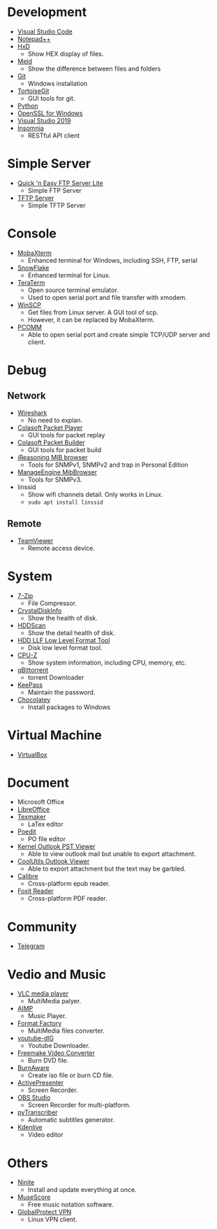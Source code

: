 # Development
* [Visual Studio Code](https://code.visualstudio.com)
* [Notepad++](https://notepad-plus-plus.org/zh/)
* [HxD](https://mh-nexus.de/en/hxd/)
  - Show HEX display of files.
* [Meld](https://meldmerge.org)
  - Show the difference between files and folders
* [Git](https://git-scm.com)
  - Windows installation
* [TortoiseGit](https://tortoisegit.org)
  - GUI tools for git.
* [Python](https://www.python.org/downloads/)
* [OpenSSL for Windows](https://slproweb.com/products/Win32OpenSSL.html)
* [Visual Studio 2019](https://visualstudio.microsoft.com/zh-hant/downloads/?rr=https%3A%2F%2Findex.ros.org%2Fdoc%2Fros2%2FInstallation%2FDashing%2FWindows-Install-Binary%2F)
* [Insomnia](https://insomnia.rest/)
  - RESTful API client

# Simple Server
* [Quick 'n Easy FTP Server Lite](http://www.pablosoftwaresolutions.com/html/quick__n_easy_ftp_server_lite.html)
  - Simple FTP Server
* [TFTP Server](http://tftpd32.jounin.net/tftpd32_download.html)
  - Simple TFTP Server

# Console
* [MobaXterm](https://mobaxterm.mobatek.net)
  - Enhanced terminal for Windows, including SSH, FTP, serial
* [SnowFlake](https://github.com/subhra74/snowflake)
  - Enhanced terminal for Linux.
* [TeraTerm](https://ttssh2.osdn.jp)
  - Open source terminal emulator.
  - Used to open serial port and file transfer with xmodem.
* [WinSCP](https://winscp.net/eng/download.php)
  - Get files from Linux server. A GUI tool of scp.
  - However, it can be replaced by MobaXterm.
* [PCOMM](https://www.moxa.com/Moxa/media/PDIM/S100000217/moxa-pcomm-lite-utility-v1.6.zip)
  - Able to open serial port and create simple TCP/UDP server and client.

# Debug
## Network
* [Wireshark](https://www.wireshark.org/download.html)
  - No need to explan.
* [Colasoft Packet Player](https://www.colasoft.com/packet_player/)
  - GUI tools for packet replay
* [Colasoft Packet Builder](https://www.colasoft.com/packet_builder/)
  - GUI tools for packet build
* [iReasoning MIB browser](https://www.ireasoning.com/mibbrowser.shtml)
  - Tools for SNMPv1, SNMPv2 and trap in Personal Edition
* [ManageEngine MibBrowser](https://www.manageengine.com/products/mibbrowser-free-tool/)
  - Tools for SNMPv3.
* linssid
  - Show wifi channels detail. Only works in Linux. 
  - `sudo apt install linssid`

## Remote
* [TeamViewer](https://www.teamviewer.com/tw/download/windows/)
  - Remote access device.

# System
* [7-Zip](https://www.developershome.com/7-zip/)
  - File Compressor.
* [CrystalDiskInfo](https://crystalmark.info/en/software/crystaldiskinfo/)
  - Show the health of disk.
* [HDDScan](http://hddscan.com/)
  - Show the detail health of disk.
* [HDD LLF Low Level Format Tool](http://hddguru.com/software/HDD-LLF-Low-Level-Format-Tool/)
  - Disk low level format tool.
* [CPU-Z](https://www.cpuid.com/softwares/cpu-z.html)
  - Show system information, including CPU, memory, etc.
* [qBittorrent](https://www.qbittorrent.org/)
  - torrent Downloader
* [KeePass](https://keepass.info)
  - Maintain the password.
* [Chocolatey](https://chocolatey.org/install)
  - Install packages to Windows

# Virtual Machine
* [VirtualBox](https://www.virtualbox.org)

# Document
* Microsoft Office
* [LibreOffice](https://zh-tw.libreoffice.org)
* [Texmaker](https://www.xm1math.net/texmaker/)
  - LaTex editor
* [Poedit](https://poedit.net/download)
  - PO file editor
* [Kernel Outlook PST Viewer](https://www.nucleustechnologies.com/pst-viewer.html)
  - Able to view outlook mail but unable to export attachment.
* [CoolUtils Outlook Viewer](https://www.coolutils.com/OutlookViewer)
  - Able to export attachment but the text may be garbled.
* [Calibre](https://calibre-ebook.com)
  - Cross-platform epub reader.
* [Foxit Reader](http://www.foxitsoftware.tw/downloads/)
  - Cross-platform PDF reader.

# Community
* [Telegram](https://telegram.org)

# Vedio and Music
* [VLC media player](https://www.videolan.org/vlc/index.zh-TW.html)
  - MultiMedia palyer.
* [AIMP](http://www.aimp.ru)
  - Music Player.
* [Format Factory](http://www.pcfreetime.com)
  - MultiMedia files converter.
* [youtube-dlG](https://github.com/MrS0m30n3/youtube-dl-gui)
  - Youtube Downloader.
* [Freemake Video Converter](https://www.freemake.com/tw/free_video_converter/)
  - Burn DVD file.
* [BurnAware](http://www.burnaware.com)
  - Create iso file or burn CD file.
* [ActivePresenter](https://atomisystems.com/download/)
  - Screen Recorder.
* [OBS Studio](https://obsproject.com/)
  - Screen Recorder for multi-platform.
* [pyTranscriber](https://github.com/raryelcostasouza/pyTranscriber)
  - Automatic subtitles generator.
* [Kdenlive](https://kdenlive.org/zh/)
  - Video editor

# Others
* [Ninite](https://ninite.com/)
  - Install and update everything at once.
* [MuseScore](https://musescore.org/)
  - Free music notation software.
* [GlobalProtect VPN](https://github.com/yuezk/GlobalProtect-openconnect)
  - Linux VPN client.


